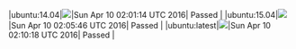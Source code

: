 |ubuntu:14.04|![](https://cdn.rawgit.com/Neilpang/letest/master/status/ubuntu-14.04.svg?1460253674)|Sun Apr 10 02:01:14 UTC 2016| Passed |
|ubuntu:15.04|![](https://cdn.rawgit.com/Neilpang/letest/master/status/ubuntu-15.04.svg?1460253946)|Sun Apr 10 02:05:46 UTC 2016| Passed |
|ubuntu:latest|![](https://cdn.rawgit.com/Neilpang/letest/master/status/ubuntu-latest.svg?1460254218)|Sun Apr 10 02:10:18 UTC 2016| Passed |
